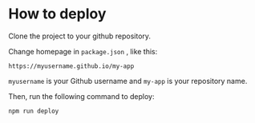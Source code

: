 # How to deploy
Clone the project to your github repository.

Change homepage in `package.json` , like this:
```
https://myusername.github.io/my-app
```
`myusername` is your Github username and `my-app` is your repository name.

Then, run the following command to deploy:

```
npm run deploy
```

